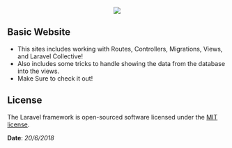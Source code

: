 <p align="center"><img src="https://laravel.com/assets/img/components/logo-laravel.svg"></p>

## Basic Website

- This sites includes working with Routes, Controllers, Migrations, Views, and Laravel Collective!
- Also includes some tricks to handle showing the data from the database into the views.
- Make Sure to check it out!


## License

The Laravel framework is open-sourced software licensed under the [MIT license](https://opensource.org/licenses/MIT).

**Date**: *20/6/2018*
